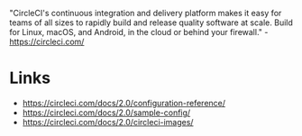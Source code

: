 "CircleCI's continuous integration and delivery platform makes it easy for teams of all sizes to rapidly build and release quality software at scale. Build for Linux, macOS, and Android, in the cloud or behind your firewall." - <https://circleci.com/>

# Links

- <https://circleci.com/docs/2.0/configuration-reference/>
- <https://circleci.com/docs/2.0/sample-config/>
- <https://circleci.com/docs/2.0/circleci-images/>
